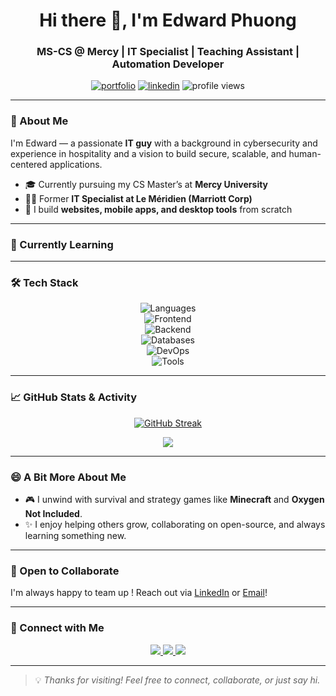 <!-- README.md for GitHub Profile -->

<h1 align="center">Hi there 👋, I'm Edward Phuong</h1>
<h3 align="center">MS-CS @ Mercy | IT Specialist | Teaching Assistant | Automation Developer</h3>

<p align="center">
  <a href="https://edwardphuong-portfolio.vercel.app/" target="_blank"><img src="https://img.shields.io/badge/Portfolio-Visit-0A66C2?style=for-the-badge&logo=vercel&logoColor=white" alt="portfolio" /></a>
  <a href="https://www.linkedin.com/in/phuluongphuong/" target="_blank"><img src="https://img.shields.io/badge/LinkedIn-Connect-0A66C2?style=for-the-badge&logo=linkedin&logoColor=white" alt="linkedin" /></a>
  <img src="https://komarev.com/ghpvc/?username=YourUsername&style=for-the-badge&color=blue" alt="profile views" />
</p>

---

### 🌟 About Me

I'm Edward — a passionate **IT guy** with a background in cybersecurity and experience in hospitality and a vision to build secure, scalable, and human-centered applications.

- 🎓 Currently pursuing my CS Master’s at **Mercy University**  
- 🧑‍💻 Former **IT Specialist at Le Méridien (Marriott Corp)**  
- 🧰 I build **websites, mobile apps, and desktop tools** from scratch

---

### 🧠 Currently Learning
---

### 🛠️ Tech Stack

<p align="center">
  <!-- Programming Languages -->
  <img src="https://skillicons.dev/icons?i=python,java,js,ts,swift" alt="Languages" /><br>
  <!-- Frontend -->
  <img src="https://skillicons.dev/icons?i=react,nextjs,tailwind,html,css" alt="Frontend" /><br>
  <!-- Backend -->
  <img src="https://skillicons.dev/icons?i=django,nodejs,flask,express" alt="Backend" /><br>
  <!-- Database -->
  <img src="https://skillicons.dev/icons?i=postgres,mysql,mongodb,supabase" alt="Databases" /><br>
  <!-- DevOps -->
  <img src="https://skillicons.dev/icons?i=docker,git,github,vscode,vercel,linux" alt="DevOps" /><br>
  <!-- Other -->
  <img src="https://skillicons.dev/icons?i=raspberrypi,figma" alt="Tools" />
</p>

---

### 📈 GitHub Stats & Activity

<p align="center">
  <a href="https://git.io/streak-stats">
    <img src="https://streak-stats.demolab.com?user=EoCiMrEo&theme=tokyonight&hide_border=true" alt="GitHub Streak" />
  </a>
</p>

<p align="center">
  <a href="https://github.com/ashutosh00710/github-readme-activity-graph">
    <img src="https://github-readme-activity-graph.vercel.app/graph?username=EoCiMrEo&bg_color=1a1b27&color=9ae5ff&line=00cfff&point=ffffff&area=true&hide_border=true" />
  </a>
</p>

---

### 😄 A Bit More About Me

- 🎮 I unwind with survival and strategy games like **Minecraft** and **Oxygen Not Included**.
- ✨ I enjoy helping others grow, collaborating on open-source, and always learning something new.

---

### 🤝 Open to Collaborate
I'm always happy to team up !
Reach out via [LinkedIn](https://www.linkedin.com/in/phuluongphuong/) or [Email](mailto:eocimreo@gmail.com)!

---

### 🔗 Connect with Me

<p align="center">
  <a href="https://edwardphuong-portfolio.vercel.app/" target="_blank">
    <img src="https://img.shields.io/badge/Portfolio-000000?style=for-the-badge&logo=vercel&logoColor=white" />
  </a>
  <a href="https://www.linkedin.com/in/phuluongphuong/" target="_blank">
    <img src="https://img.shields.io/badge/LinkedIn-0077B5?style=for-the-badge&logo=linkedin&logoColor=white" />
  </a>
  <a href="mailto:your.email@example.com" target="_blank">
    <img src="https://img.shields.io/badge/Email-D14836?style=for-the-badge&logo=gmail&logoColor=white" />
  </a>
</p>

---

> 💡 *Thanks for visiting! Feel free to connect, collaborate, or just say hi.*
